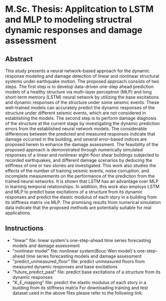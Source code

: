 # M.Sc. Thesis: Applitcation to LSTM and MLP to modeling structral dynamic responses and damage assessment
## Abstract
This study presents a neural network-based approach for the dynamic response modeling and damage detection of linear and nonlinear structural systems under earthquake motion. The proposed approach consists of two steps. The first step is to develop data-driven one-step ahead prediction models of a healthy structure via multi-layer perceptron (MLP) and long short-term memory (LSTM) neural network by utilizing the base excitations and dynamic responses of the structure under some seismic events. These well-trained models can accurately predict the dynamic responses of the structure under different seismic events, which are not considered in establishing the models. The second step is to perform damage diagnosis of the structure at the current stage by investigating the dynamic prediction errors from the established neural network models. The considerable differences between the predicted and measured responses indicate that damage occurred in the building, and several error-based indices are proposed herein to enhance the damage assessment. The feasibility of the proposed approach is demonstrated through numerically simulated responses of a linear and nonlinear eight-floor shear buildings subjected to recorded earthquakes, and different damage scenarios by deducing the stiffness of one or two stories are investigated. This work also studies the effects of the number of training seismic events, noise corruption, and incomplete measurements on the performance of the prediction from the trained neural networks. It is shown that LSTM has an advantage over MLP in learning temporal relationships.
In addition, this work also employs LSTM and MLP to predict base excitations of a structure from its dynamic responses and predict the elastic modulus of each story in a building from its stiffness matrix via MLP. The promising results from numerical simulation data indicate that the proposed methods are potentially suitable for real applications.

## Instructions
* "linear" file: linear system's one-step-ahead time series forecasting models and damage assessment
* "nonlinear model" file: nonlinear system(Bouc Wen model)'s one-step-ahead time series forecasting models and damage assessment
* "predict_unmeasured_floor" file: predict unmeasured floors from measured dynamic responses and base excitations
* "future_predict_past" file: predict base excitations of a structure from its dynamic responses
* "K_E_mapping" file: predict the elastic modulus of each story in a building from its stiffness matrix
For downloading training and test dataset used in the above files please refer to the following link:
